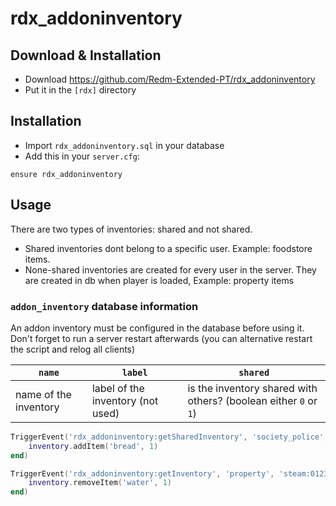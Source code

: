 # rdx_addoninventory

## Download & Installation

- Download https://github.com/Redm-Extended-PT/rdx_addoninventory
- Put it in the `[rdx]` directory

## Installation
- Import `rdx_addoninventory.sql` in your database
- Add this in your `server.cfg`:

```
ensure rdx_addoninventory
```

## Usage
There are two types of inventories: shared and not shared.

- Shared inventories dont belong to a specific user. Example: foodstore items.
- None-shared inventories are created for every user in the server. They are created in db when player is loaded, Example: property items

### `addon_inventory` database information
An addon inventory must be configured in the database before using it. Don't forget to run a server restart afterwards (you can alternative restart the script and relog all clients)

| `name`   | `label` | `shared` |
| -------- | ------- | -------- |
| name of the inventory | label of the inventory (not used) | is the inventory shared with others? (boolean either `0` or `1`) |

```lua
TriggerEvent('rdx_addoninventory:getSharedInventory', 'society_police', function(inventory)
	inventory.addItem('bread', 1)
end)

TriggerEvent('rdx_addoninventory:getInventory', 'property', 'steam:0123456789', function(inventory)
	inventory.removeItem('water', 1)
end)

```